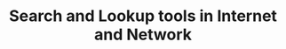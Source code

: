 ---
layout: category
category: search-lookup-tools
title: Search and Lookup tools in Internet and Network
description: Find what you're looking for faster and easier with search and lookup tools, designed to help you navigate the web more efficiently.
permalink: /search-lookup-tools/
---